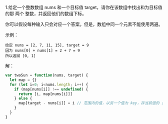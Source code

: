 1.给定一个整数数组 nums 和一个目标值 target，请你在该数组中找出和为目标值的那 两个 整数，并返回他们的数组下标。

你可以假设每种输入只会对应一个答案。但是，数组中同一个元素不能使用两遍。

示例：

    给定 nums = [2, 7, 11, 15], target = 9
    因为 nums[0] + nums[1] = 2 + 7 = 9
    所以返回 [0, 1]

解：

``` js
var twoSun = function(nums, target) {
  let map = {}
  for (let i=0; i<nums.length; i++) {
    if (map[nums[i]] !== undefined) {
      return [i, map[nums[i]]]
    } else {
      map[target - nums[i]] = i // 范围内的值，以另一个值为 key，存当前值的 idx，将答案联系在一起。
    }
  }
}
```